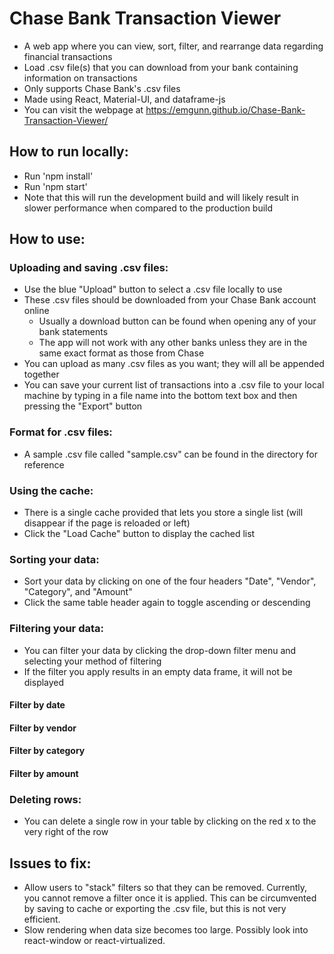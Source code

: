 Chase Bank Transaction Viewer
=============================
- A web app where you can view, sort, filter, and rearrange data regarding financial transactions
- Load .csv file(s) that you can download from your bank containing information on transactions
- Only supports Chase Bank's .csv files
- Made using React, Material-UI, and dataframe-js
- You can visit the webpage at https://emgunn.github.io/Chase-Bank-Transaction-Viewer/

How to run locally:
-------------------
- Run 'npm install'
- Run 'npm start'
- Note that this will run the development build and will likely result in slower performance when compared to the production build

How to use:
-----------
### Uploading and saving .csv files:
- Use the blue "Upload" button to select a .csv file locally to use
- These .csv files should be downloaded from your Chase Bank account online
  - Usually a download button can be found when opening any of your bank statements
  - The app will not work with any other banks unless they are in the same exact format as those from Chase
- You can upload as many .csv files as you want; they will all be appended together
- You can save your current list of transactions into a .csv file to your local machine by typing in a file name into the bottom text box and then pressing the "Export" button

### Format for .csv files:
- A sample .csv file called "sample.csv" can be found in the directory for reference

### Using the cache:
- There is a single cache provided that lets you store a single list (will disappear if the page is reloaded or left)
- Click the "Load Cache" button to display the cached list

### Sorting your data:
- Sort your data by clicking on one of the four headers "Date", "Vendor", "Category", and "Amount"
- Click the same table header again to toggle ascending or descending

### Filtering your data:
- You can filter your data by clicking the drop-down filter menu and selecting your method of filtering
- If the filter you apply results in an empty data frame, it will not be displayed
#### Filter by date
#### Filter by vendor
#### Filter by category
#### Filter by amount

### Deleting rows:
- You can delete a single row in your table by clicking on the red x to the very right of the row

Issues to fix:
--------------
- Allow users to "stack" filters so that they can be removed. Currently, you cannot remove a filter once it is applied. This can be circumvented by saving to cache or exporting the .csv file, but this is not very efficient.
- Slow rendering when data size becomes too large. Possibly look into react-window or react-virtualized.
